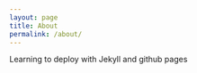```yaml
---
layout: page
title: About
permalink: /about/
---
```


Learning to deploy with Jekyll and github pages
